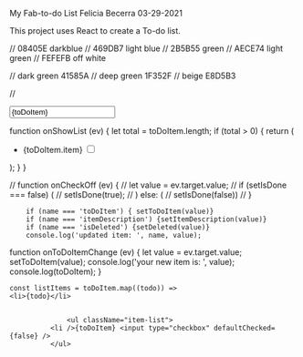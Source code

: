 My Fab-to-do List
Felicia Becerra
03-29-2021

This project uses React to create a To-do list.

// 08405E darkblue
// 469DB7 light blue
// 2B5B55 green
// AECE74 light green
// FEFEFB off white

// dark green 41585A
// deep green 1F352F
// beige E8D5B3



// 

<div className="Container">
            <div className="Form">
            <input
          placeholder="Add a thing to do"
          value={toDoItem}
          onChange={onToDoItemChange}
        />
          


function onShowList (ev) {
let total = toDoItem.length;
  if (total > 0) {
    return (
      <ul className="item-list">
          <li />{toDoItem.item} <input type="checkbox" defaultChecked={false} />
      </ul>
    );
  }
}

  // function onCheckOff (ev) {
  //   let value = ev.target.value;
  //   if (setIsDone === false) (
  //     setIsDone(true);
  //   ) else: (
  //     setIsDone(false))
  // }


        if (name === 'toDoItem') { setToDoItem(value)}
        if (name === 'itemDescription') {setItemDescription(value)}
        if (name === 'isDeleted') {setDeleted(value)}
        console.log('updated item: ', name, value);

  function onToDoItemChange (ev) {
    let value = ev.target.value;
    setToDoItem(value);
    console.log('your new item is: ', value);
    console.log(toDoItem);
  }



    const listItems = toDoItem.map((todo)) =>
    <li>{todo}</li>


                  <ul className="item-list">
              <li />{toDoItem} <input type="checkbox" defaultChecked={false} />
              </ul>
